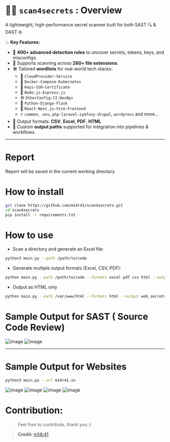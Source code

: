 


# 🕵️‍♂️ `scan4secrets` : Overview


A lightweight, high-performance secret scanner built for both SAST 🔍 & DAST 🌐.


💥 **Key Features:**

- 🧠 **400+ advanced detection rules** to uncover secrets, tokens, keys, and misconfigs.
- 📂 Supports scanning across **260+ file extensions**.
- 🛠️ Tailored **wordlists** for real-world tech stacks:
  - 🧰 `CloudProvider-Service`
  - 🐳 `Docker-Compose-Kubernetes`
  - 🔐 `Keys-SSH-Certificate`
  - 🚀 `Node.js-Express.js`
  - ⚙️ `OtherConfig-CI-DevOps`
  - 🐍 `Python-Django-Flask`
  - 🎨 `React-Next.js-Vite-Frontend`
  - ⚡ `common`, `.env`, `php-laravel-symfony-drupal`, `wordpress` and more...
- 🧾 Output formats: **CSV**, **Excel**, **PDF**, **HTML**
- 🎯 Custom **output paths** supported for integration into pipelines & workflows.

---



# Report 
Report will be saved in the current working directory  

# How to install

```bash
git clone https://github.com/m14r41/scan4secrets.git
cd scan4secrets
pip install -r requirements.txt
```

# How to use
- Scan a directory and generate an Excel file:
```bash
python3 main.py --path /path/to/code
```

- Generate multiple output formats (Excel, CSV, PDF):
```bash
python main.py --path /path/to/code --formats excel pdf csv html --output scan_report
```

- Output as HTML only
```bash
python main.py --path /var/www/html --formats html --output web_secrets
```


# Sample Output for SAST ( Source Code Review)
![image](https://github.com/user-attachments/assets/d2b05f4a-eddd-42e4-bfd1-198b3a8bf395)
![image](https://github.com/user-attachments/assets/badd8bd9-0875-4a10-9a83-6c91d454b996)


---

# Sample Output for Websites

```bash
python3 main.py --url m14r41.in
```

![image](https://github.com/user-attachments/assets/a0563755-36cc-450c-974d-64b114b059eb)
![image](https://github.com/user-attachments/assets/0b2e6a94-fcef-4157-b622-6f705f3076fc)
![image](https://github.com/user-attachments/assets/2e9701d6-b475-4193-a398-a17bd4641816)
![image](https://github.com/user-attachments/assets/99b545b4-65e2-4391-83b2-b12fd580e343)








# Contribution:
> Feel free to contribute, thank you :)


> **Credit:** [m14r41](https://www.linkedin.com/in/m14r41/)



